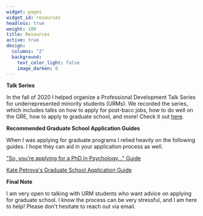 ```yaml
---
widget: pages
widget_id: resources
headless: true
weight: 100
title: Resources
active: true
design:
  columns: "2"
  background:
    text_color_light: false
    image_darken: 0
---
```

**Talk Series**

In the fall of 2020 I helped organize a Professional Development Talk Series for underrepresented minority students (URMs). We recorded the series, which includes talks on how to apply for post-bacc jobs, how to do well on the GRE, how to apply to graduate school, and more! Check it out [here](https://www.ssnl.stanford.edu/resources).

**Recommended Graduate School Application Guides**

When I was applying for graduate programs I relied heavily on the following guides. I hope they can aid in your application process as well. 

["So, you’re applying for a PhD in Psychology..." Guide](https://drive.google.com/file/d/1wHd_BRG3SHI-8sFS4E-0ilzp_IaKpQsd/view)

[Kate Petrova's Graduate School Application Guide](https://www.kpetrova.com/resources)

**Final Note**

I am very open to talking with URM students who want advice on applying for graduate school. I know the process can be very stressful, and I am here to help! Please don't hesitate to reach out via email.